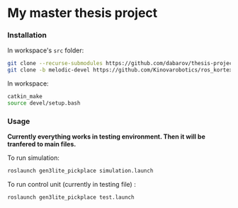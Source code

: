 # My master thesis project

### Installation
In workspace's ```src``` folder:

```sh
git clone --recurse-submodules https://github.com/dabarov/thesis-project
git clone -b melodic-devel https://github.com/Kinovarobotics/ros_kortex
```

In workspace:

```sh
catkin_make
source devel/setup.bash
```

### Usage

**Currently everything works in testing environment. Then it will be tranfered to main files.**

To run simulation:

```sh
roslaunch gen3lite_pickplace simulation.launch   
```

To run control unit (currently in testing file) :

```sh
roslaunch gen3lite_pickplace test.launch
```